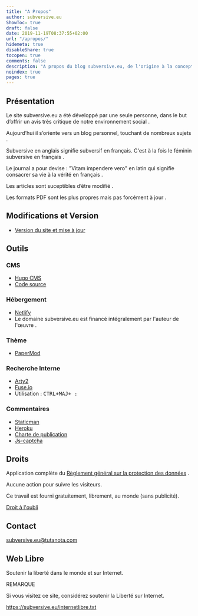 ```yaml
---
title: "A Propos"
author: subversive.eu
ShowToc: true
draft: false
date: 2019-11-19T08:37:55+02:00
url: "/apropos/"
hidemeta: true
disableShare: true
tocopen: true
comments: false
description: "A propos du blog subversive.eu, de l'origine à la conception. Observons, les outils ( Développement, Hébergement, ... ), le financement, ainsi que vos droits."
noindex: true
pages: true
---
```


## Présentation

Le site subversive.eu a été développé par une seule personne, dans le but d’offrir un avis très critique de notre environnement social .  

Aujourd’hui il s’oriente vers un blog personnel, touchant de nombreux sujets .

Subversive en anglais signifie subversif en français. C'est à la fois le féminin subversive en français .

Le journal a pour devise : "Vitam impendere vero" en latin qui signifie consacrer sa vie à la vérité en français .

Les articles sont suceptibles d’être modifié .

Les formats PDF sont les plus propres mais pas forcément à jour .

## Modifications et Version

* [Version du site et mise à jour](https://github.com/subversive-eu/site/releases)

## Outils

### CMS

* [Hugo CMS](https://gohugo.io)
* [Code source](https://github.com/subversive-eu/site)

### Hébergement

* [Netlify](https://netlify.com/)
* Le domaine subversive.eu est financé intégralement par l'auteur de l'œuvre .

### Thème

* [PaperMod](https://github.com/adityatelange/hugo-PaperMod/)

### Recherche Interne

* [Arty2](https://gist.github.com/Arty2/8b0c43581013753438a3d35c15091a9f)
* [Fuse.io](https://fuse.io)
* Utilisation : <kbd> <kbd>CTRL</kbd>+<kbd>MAJ</kbd>+<kbd> :</kbd> </kbd>

### Commentaires

- [Staticman](https://staticman.net/)
- [Heroku](https://www.heroku.com/)
- [Charte de publication](https://subversive.eu/chartedepublication.txt)
- [Js-captcha](https://github.com/robiveli/js-captcha)

## Droits

Application complète du [Règlement général sur la protection des données](https://gohugo.io/about/hugo-and-gdpr/) .

Aucune action pour suivre les visiteurs.

Ce travail est fourni gratuitement, librement, au monde (sans publicité).

[Droit à l'oubli](https://subversive.eu/chartedepublication.txt)

## Contact

<subversive.eu@tutanota.com>

## Web Libre

Soutenir la liberté dans le monde et sur Internet.

REMARQUE

Si vous visitez ce site, considérez soutenir la Liberté sur Internet.

<https://subversive.eu/internetlibre.txt>
